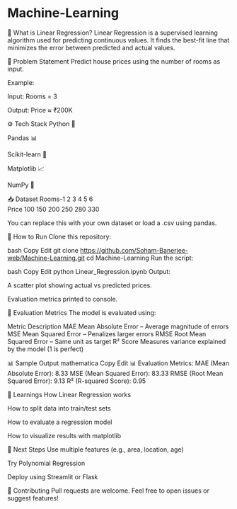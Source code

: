 # Machine-Learning
🧠 What is Linear Regression?
Linear Regression is a supervised learning algorithm used for predicting continuous values. It finds the best-fit line that minimizes the error between predicted and actual values.

🧪 Problem Statement
Predict house prices using the number of rooms as input.

Example:

Input: Rooms = 3

Output: Price ≈ ₹200K

⚙️ Tech Stack
Python 🐍

Pandas 📊

Scikit-learn 🤖

Matplotlib 📈

NumPy 🔢

📥 Dataset
Rooms-1 2 3 4 5 6	
Price 100 150 200 250 280 330

You can replace this with your own dataset or load a .csv using pandas.

🚀 How to Run
Clone this repository:

bash
Copy
Edit
git clone https://github.com/Soham-Banerjee-web/Machine-Learning.git
cd Machine-Learning
Run the script:

bash
Copy
Edit
python Linear_Regression.ipynb
Output:

A scatter plot showing actual vs predicted prices.

Evaluation metrics printed to console.

🧾 Evaluation Metrics
The model is evaluated using:

Metric	Description
MAE	Mean Absolute Error – Average magnitude of errors
MSE	Mean Squared Error – Penalizes larger errors
RMSE	Root Mean Squared Error – Same unit as target
R² Score	Measures variance explained by the model (1 is perfect)

📊 Sample Output
mathematica
Copy
Edit
📊 Evaluation Metrics:
MAE  (Mean Absolute Error):      8.33
MSE  (Mean Squared Error):       83.33
RMSE (Root Mean Squared Error):  9.13
R²   (R-squared Score):           0.95


🧠 Learnings
How Linear Regression works

How to split data into train/test sets

How to evaluate a regression model

How to visualize results with matplotlib

📌 Next Steps
Use multiple features (e.g., area, location, age)

Try Polynomial Regression

Deploy using Streamlit or Flask

🤝 Contributing
Pull requests are welcome. Feel free to open issues or suggest features!
